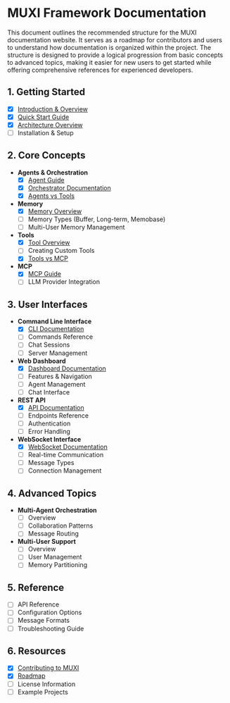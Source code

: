 # MUXI Framework Documentation

This document outlines the recommended structure for the MUXI documentation website. It serves as a roadmap for contributors and users to understand how documentation is organized within the project. The structure is designed to provide a logical progression from basic concepts to advanced topics, making it easier for new users to get started while offering comprehensive references for experienced developers.

## 1. Getting Started
- [x] [Introduction & Overview](overview.md)
- [x] [Quick Start Guide](quickstart.md)
- [x] [Architecture Overview](architecture.md)
- [ ] Installation & Setup

## 2. Core Concepts
- **Agents & Orchestration**
  - [x] [Agent Guide](agent.md)
  - [x] [Orchestrator Documentation](orchestrator.md)
  - [x] [Agents vs Tools](agents_vs_tools.md)
- **Memory**
  - [x] [Memory Overview](memory.md)
  - [ ] Memory Types (Buffer, Long-term, Memobase)
  - [ ] Multi-User Memory Management
- **Tools**
  - [x] [Tool Overview](tools.md)
  - [ ] Creating Custom Tools
  - [x] [Tools vs MCP](tools_vs_mcp.md)
- **MCP**
  - [x] [MCP Guide](mcp.md)
  - [ ] LLM Provider Integration

## 3. User Interfaces
- **Command Line Interface**
  - [x] [CLI Documentation](cli.md)
  - [ ] Commands Reference
  - [ ] Chat Sessions
  - [ ] Server Management
- **Web Dashboard**
  - [x] [Dashboard Documentation](webapp.md)
  - [ ] Features & Navigation
  - [ ] Agent Management
  - [ ] Chat Interface
- **REST API**
  - [x] [API Documentation](api.md)
  - [ ] Endpoints Reference
  - [ ] Authentication
  - [ ] Error Handling
- **WebSocket Interface**
  - [x] [WebSocket Documentation](websocket.md)
  - [ ] Real-time Communication
  - [ ] Message Types
  - [ ] Connection Management

## 4. Advanced Topics
- **Multi-Agent Orchestration**
  - [ ] Overview
  - [ ] Collaboration Patterns
  - [ ] Message Routing
- **Multi-User Support**
  - [ ] Overview
  - [ ] User Management
  - [ ] Memory Partitioning

## 5. Reference
- [ ] API Reference
- [ ] Configuration Options
- [ ] Message Formats
- [ ] Troubleshooting Guide

## 6. Resources
- [x] [Contributing to MUXI](contributing.md)
- [x] [Roadmap](roadmap.md)
- [ ] License Information
- [ ] Example Projects
